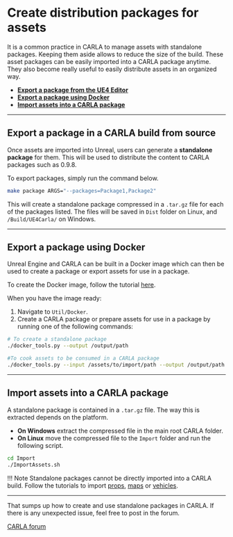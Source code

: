 # Create distribution packages for assets 

It is a common practice in CARLA to manage assets with standalone packages. Keeping them aside allows to reduce the size of the build. These asset packages can be easily imported into a CARLA package anytime. They also become really useful to easily distribute assets in an organized way. 

- [__Export a package from the UE4 Editor__](#export-a-package-from-the-ue4-editor)  
- [__Export a package using Docker__](#export-a-package-using-docker)
- [__Import assets into a CARLA package__](#import-assets-into-a-carla-package)  

---
## Export a package in a CARLA build from source

Once assets are imported into Unreal, users can generate a __standalone package__ for them. This will be used to distribute the content to CARLA packages such as 0.9.8.

To export packages, simply run the command below.

```sh
make package ARGS="--packages=Package1,Package2"
```

This will create a standalone package compressed in a `.tar.gz` file for each of the packages listed. The files will be saved in `Dist` folder on Linux, and `/Build/UE4Carla/` on Windows. 

---

## Export a package using Docker

Unreal Engine and CARLA can be built in a Docker image which can then be used to create a package or export assets for use in a package.

To create the Docker image, follow the tutorial [here](build_docker_unreal.md).

When you have the image ready:

1. Navigate to `Util/Docker`.
2. Create a CARLA package or prepare assets for use in a package by running one of the following commands:

```sh
# To create a standalone package
./docker_tools.py --output /output/path

#To cook assets to be consumed in a CARLA package
./docker_tools.py --input /assets/to/import/path --output /output/path --packages PkgeName1,PkgeName2
```

---
## Import assets into a CARLA package

A standalone package is contained in a `.tar.gz` file. The way this is extracted depends on the platform.  

*   __On Windows__ extract the compressed file in the main root CARLA folder.  
*   __On Linux__ move the compressed file to the `Import` folder and run the following script.  

```sh
cd Import
./ImportAssets.sh
```

!!! Note
    Standalone packages cannot be directly imported into a CARLA build. Follow the tutorials to import [props](tuto_A_add_props.md), [maps](tuto_M_custom_map_overview.md) or [vehicles](tuto_A_add_vehicle.md).

---

That sumps up how to create and use standalone packages in CARLA. If there is any unexpected issue, feel free to post in the forum. 

<div class="build-buttons">
<p>
<a href="http://github.fishros.org/https://github.com/carla-simulator/carla/discussions/" target="_blank" class="btn btn-neutral" title="Go to the CARLA forum">
CARLA forum</a>
</p>
</div>